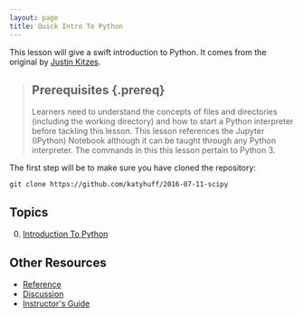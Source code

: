 ```yaml
---
layout: page
title: Quick Intro To Python
---
```

This lesson will give a swift introduction to Python. It comes from the 
original by [Justin Kitzes](https://github.com/jkitzes/datasci-lessons/blob/gh-pages/lessons/python/python1-master.ipynb). 

> ## Prerequisites {.prereq}
>
> Learners need to understand the concepts of files and directories
> (including the working directory) and how to start a Python
> interpreter before tackling this lesson. This lesson references the Jupyter (IPython)
> Notebook although it can be taught through any Python interpreter. The commands in this
> this lesson pertain to Python 3.


The first step will be to make sure you have cloned the repository:

```
git clone https://github.com/katyhuff/2016-07-11-scipy
```

## Topics

0.  [Introduction To Python](00-python-intro.html)


## Other Resources

*   [Reference](reference.html)
*   [Discussion](discussion.html)
*   [Instructor's Guide](instructors.html)
